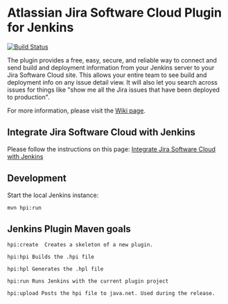 # Atlassian Jira Software Cloud Plugin for Jenkins

[![Build Status](https://ci.jenkins.io/job/Plugins/job/atlassian-jira-software-cloud-plugin/job/master/badge/icon)](https://ci.jenkins.io/job/Plugins/job/atlassian-jira-software-cloud-plugin/job/master/)

The plugin provides a free, easy, secure, and reliable way to connect and send build and deployment information from your Jenkins server to your Jira Software Cloud site. 
This allows your entire team to see build and deployment info on any issue detail view. It will also let you search across issues for things like "show me all the Jira issues that have been deployed to production".

For more information, please visit the [Wiki page](https://wiki.jenkins.io/display/JENKINS/Atlassian+Jira+Software+Cloud+Plugin).

## Integrate Jira Software Cloud with Jenkins

Please follow the instructions on this page: [Integrate Jira Software Cloud with Jenkins](https://confluence.atlassian.com/adminjiracloud/integrate-jira-software-cloud-with-jenkins-972355471.html)

## Development

Start the local Jenkins instance:

    mvn hpi:run


## Jenkins Plugin Maven goals

	hpi:create  Creates a skeleton of a new plugin.
	
	hpi:hpi Builds the .hpi file

	hpi:hpl Generates the .hpl file

	hpi:run Runs Jenkins with the current plugin project

	hpi:upload Posts the hpi file to java.net. Used during the release.